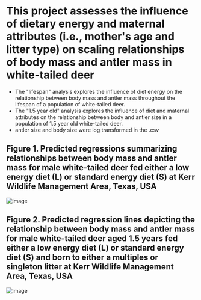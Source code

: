 # This project assesses the influence of dietary energy and maternal attributes (i.e., mother's age and litter type) on scaling relationships of body mass and antler mass in white-tailed deer
* The "lifespan" analysis explores the influence of diet energy on the relationship between body mass and antler mass throughout the lifespan of a population of white-tailed deer.
* The "1.5 year old" analysis explores the influence of diet and maternal attributes on the relationship between body and antler size in a population of 1.5 year old white-tailed deer.
* antler size and body size were log transformed in the .csv


## Figure 1. Predicted regressions summarizing relationships between body mass and antler mass for male white-tailed deer fed either a low energy diet (L) or standard energy diet (S) at Kerr Wildlife Management Area, Texas, USA
![image](https://user-images.githubusercontent.com/95881308/150654752-fd61734b-f805-4ac9-9022-4ad25e9c69da.png)


## Figure 2. Predicted regression lines depicting the relationship between body mass and antler mass for male white-tailed deer aged 1.5 years fed either a low energy diet (L) or standard energy diet (S) and born to either a multiples or singleton litter at Kerr Wildlife Management Area, Texas, USA
![image](https://user-images.githubusercontent.com/95881308/150654947-df38b97f-eae9-449f-9668-426da6bee2ed.png)


